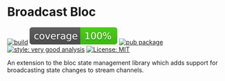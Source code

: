 # Broadcast Bloc

[![build][build_badge]][build_link]
[![coverage][coverage_badge]][build_link]
[![pub package][pub_badge]][pub_link]
[![style: very good analysis][very_good_analysis_badge]][very_good_analysis_link]
[![License: MIT][license_badge]][license_link]

An extension to the bloc state management library which adds support for broadcasting state changes to stream channels.

[build_badge]: https://github.com/felangel/broadcast_bloc/actions/workflows/main.yaml/badge.svg
[build_link]: https://github.com/felangel/broadcast_bloc/actions/workflows/main.yaml
[coverage_badge]: https://raw.githubusercontent.com/felangel/broadcast_bloc/main/coverage_badge.svg
[license_badge]: https://img.shields.io/badge/license-MIT-blue.svg
[license_link]: https://opensource.org/licenses/MIT
[pub_badge]: https://img.shields.io/pub/v/broadcast_bloc.svg
[pub_link]: https://pub.dartlang.org/packages/broadcast_bloc
[very_good_analysis_badge]: https://img.shields.io/badge/style-very_good_analysis-B22C89.svg
[very_good_analysis_link]: https://pub.dev/packages/very_good_analysis

